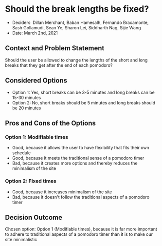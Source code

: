 # Should the break lengths be fixed?

* Deciders: Dillan Merchant, Baban Hamesalh, Fernando Bracamonte, Sash Gollamudi, Sean Ye, Sharon Lei, Siddharth Nag, Sijie Wang
* Date: March 2nd, 2021

## Context and Problem Statement

Should the user be allowed to change the lengths of the short and long breaks that they get after the end of each pomodoro?

## Considered Options

* Option 1: Yes, short breaks can be 3-5 minutes and long breaks can be 15-30 minutes
* Option 2: No, short breaks should be 5 minutes and long breaks should be 20 minutes

## Pros and Cons of the Options 

### Option 1: Modifiable times

* Good, because it allows the user to have flexibility that fits their own schedule
* Good, because it meets the traditional sense of a pomodoro timer
* Bad, because it creates more options and thereby reduces the minimalism of the site

### Option 2: Fixed times

* Good, because it increases minimalism of the site
* Bad, because it doesn't follow the traditional aspects of a pomodoro timer

## Decision Outcome

Chosen option: Option 1 (Modifiable times), because it is far more important to adhere to traditional aspects of a pomodoro timer than it is to make our site minimalistic

